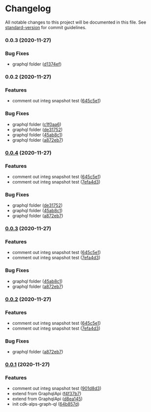 # Changelog

All notable changes to this project will be documented in this file. See [standard-version](https://github.com/conventional-changelog/standard-version) for commit guidelines.

### 0.0.3 (2020-11-27)


### Bug Fixes

* graphql folder ([d1374ef](https://github.com/mmuller88/cdk-alps-graph-ql/commit/d1374efdbf781626fd966f9e9af1798f9c9b5969))

### 0.0.2 (2020-11-27)

### Features

- comment out integ snapshot test ([645c5e1](https://github.com/mmuller88/cdk-alps-graph-ql/commit/645c5e1e1118eeba8af059671ea1fdd1c275c382))

### Bug Fixes

- graphql folder ([c1f0aa6](https://github.com/mmuller88/cdk-alps-graph-ql/commit/c1f0aa672d27efabc3c4663e5a2c3a2fbe257945))
- graphql folder ([de31752](https://github.com/mmuller88/cdk-alps-graph-ql/commit/de31752b9d495eaef1b09e06f8d16906f3c9582c))
- graphql folder ([45ab8c1](https://github.com/mmuller88/cdk-alps-graph-ql/commit/45ab8c11ef86a1ee031671a406a81a209705a888))
- graphql folder ([a872eb7](https://github.com/mmuller88/cdk-alps-graph-ql/commit/a872eb7f785e973b8dd8a1646c02d339708abf9c))

### [0.0.4](https://github.com/mmuller88/cdk-alps-graph-ql/compare/v0.0.1...v0.0.4) (2020-11-27)

### Features

- comment out integ snapshot test ([645c5e1](https://github.com/mmuller88/cdk-alps-graph-ql/commit/645c5e1e1118eeba8af059671ea1fdd1c275c382))
- comment out integ snapshot test ([7efa4d3](https://github.com/mmuller88/cdk-alps-graph-ql/commit/7efa4d314a70cea3476c1a15ba55c29de774acc1))

### Bug Fixes

- graphql folder ([de31752](https://github.com/mmuller88/cdk-alps-graph-ql/commit/de31752b9d495eaef1b09e06f8d16906f3c9582c))
- graphql folder ([45ab8c1](https://github.com/mmuller88/cdk-alps-graph-ql/commit/45ab8c11ef86a1ee031671a406a81a209705a888))
- graphql folder ([a872eb7](https://github.com/mmuller88/cdk-alps-graph-ql/commit/a872eb7f785e973b8dd8a1646c02d339708abf9c))

### [0.0.3](https://github.com/mmuller88/cdk-alps-graph-ql/compare/v0.0.1...v0.0.3) (2020-11-27)

### Features

- comment out integ snapshot test ([645c5e1](https://github.com/mmuller88/cdk-alps-graph-ql/commit/645c5e1e1118eeba8af059671ea1fdd1c275c382))
- comment out integ snapshot test ([7efa4d3](https://github.com/mmuller88/cdk-alps-graph-ql/commit/7efa4d314a70cea3476c1a15ba55c29de774acc1))

### Bug Fixes

- graphql folder ([45ab8c1](https://github.com/mmuller88/cdk-alps-graph-ql/commit/45ab8c11ef86a1ee031671a406a81a209705a888))
- graphql folder ([a872eb7](https://github.com/mmuller88/cdk-alps-graph-ql/commit/a872eb7f785e973b8dd8a1646c02d339708abf9c))

### [0.0.2](https://github.com/mmuller88/cdk-alps-graph-ql/compare/v0.0.1...v0.0.2) (2020-11-27)

### Features

- comment out integ snapshot test ([645c5e1](https://github.com/mmuller88/cdk-alps-graph-ql/commit/645c5e1e1118eeba8af059671ea1fdd1c275c382))
- comment out integ snapshot test ([7efa4d3](https://github.com/mmuller88/cdk-alps-graph-ql/commit/7efa4d314a70cea3476c1a15ba55c29de774acc1))

### Bug Fixes

- graphql folder ([a872eb7](https://github.com/mmuller88/cdk-alps-graph-ql/commit/a872eb7f785e973b8dd8a1646c02d339708abf9c))

### [0.0.1](https://github.com/mmuller88/cdk-alps-graph-ql/compare/v0.1.1...v0.0.1) (2020-11-27)

### Features

- comment out integ snapshot test ([901d8d3](https://github.com/mmuller88/cdk-alps-graph-ql/commit/901d8d3ae730ca9859bc6093c6943b067ac324fb))
- extend from GraphqlApi ([f4f37b7](https://github.com/mmuller88/cdk-alps-graph-ql/commit/f4f37b764aac117ef3983f9d509fc9efd7fd0613))
- extend from GraphqlApi ([d8ea145](https://github.com/mmuller88/cdk-alps-graph-ql/commit/d8ea145da4bac6a8acfc76cc7d4a7694f0725bea))
- init cdk-alps-graph-ql ([64b857d](https://github.com/mmuller88/cdk-alps-graph-ql/commit/64b857d5221526c54a1d6c00f17d2ae571204261))
